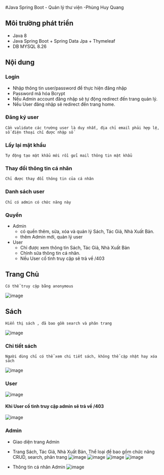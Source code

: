 #Java Spring Boot - Quản lý thư viện -Phùng Huy Quang
## Môi trường phát triển
- Java 8
- Java Spring Boot + Spring Data Jpa + Thymeleaf
- DB MYSQL 8.26 

## Nội dung

### Login	
   + Nhập thông tin user/password để thực hiện đăng nhập
   + Password mã hóa Bcrypt
   + Nếu Admin account đăng nhập sẽ tự động redirect đến trang quản lý.
   + Nếu User đăng nhập sẽ redirect đến trang home.
### Đăng ký user	
	Cần validate các trường user là duy nhất, địa chỉ email phải hợp lệ, số điện thoại chỉ được nhập số
### Lấy lại mật khẩu	
	Tự động tạo mật khẩu mới rồi gửi mail thông tin mật khẩu
### Thay đổi thông tin cá nhân	
	Chỉ được thay đổi thông tin của cá nhân
### Danh sách user	
	Chỉ có admin có chức năng này
### Quyền	
- Admin
    + có quền thêm, sửa, xóa và quản lý Sách, Tác Giả, Nhà Xuất Bản.
    + thêm Admin mới, quản lý user
- User
    + Chỉ được xem thông tin Sách, Tác Giả, Nhà Xuất Bản
    + Chỉnh sửa thông tin cá nhân.
    + Nếu User cố tình truy cập sẽ trả về /403
## Trang Chủ
	Có thể truy cập bằng anonymous
![image](https://user-images.githubusercontent.com/85112203/134086637-b68e066d-512a-40df-a0ad-67cbffd924ce.png)

## Sách
	Hiển thị sách , đã bao gồm search và phân trang
![image](https://user-images.githubusercontent.com/85112203/134087109-408bcafe-ce22-4845-b61c-3d02999978f3.png)

### Chi tiết sách
	Người dùng chỉ có thể xem chi tiết sách, không thể cập nhật hay xóa sách
![image](https://user-images.githubusercontent.com/85112203/134086891-919f0d8c-fc3c-4db9-b38d-6be1ac997152.png)

### User
![image](https://user-images.githubusercontent.com/85112203/134087224-54947ae5-4bae-4a5e-8a89-cb7c1975289c.png)

#### Khi User cố tình truy cập admin sẽ trả về /403
![image](https://user-images.githubusercontent.com/85112203/134087288-88dd2096-8cd1-429c-b79d-38b44028e36a.png)

### Admin
 - Giao diện trang Admin
 - Trang Sách, Tác Giả, Nhà Xuất Bản, Thể loại đề bao gồm chức năng CRUD, search, phân trang 
![image](https://user-images.githubusercontent.com/85112203/134087452-82d52a83-aa2a-4e4b-8ae0-e51426f8456a.png)
![image](https://user-images.githubusercontent.com/85112203/134087661-fd512d91-d706-461d-b4d1-e175c58077c9.png)
![image](https://user-images.githubusercontent.com/85112203/134087674-b5e87682-5963-4cba-bf8e-ac11dd438803.png)
![image](https://user-images.githubusercontent.com/85112203/134087695-232ea3bc-6030-4a67-8431-d5a66b3271f1.png)

- Thông tin cá nhân Admin
![image](https://user-images.githubusercontent.com/85112203/134087741-cb7ee140-014d-45dd-91b8-0612f96b885e.png)




